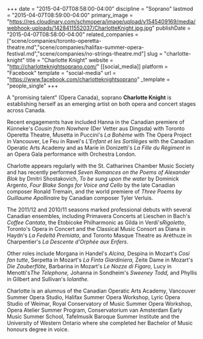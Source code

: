 +++
date = "2015-04-07T08:58:00-04:00"
discipline = "Soprano"
lastmod = "2015-04-07T08:59:00-04:00"
primary_image = "https://res.cloudinary.com/schmopera/image/upload/v1545409169/media/webhook-uploads/1428411552037/CharlotteKnight.jpg.jpg"
publishDate = "2015-04-07T08:58:00-04:00"
related_companies = ["scene/companies/toronto-operetta-theatre.md","scene/companies/halifax-summer-opera-festival.md","scene/companies/no-strings-theatre.md"]
slug = "charlotte-knight"
title = "Charlotte Knight"
website = "http://charlotteknightsoprano.com/"
[[social_media]]
platform = "Facebook"
template = "social-media"
url = "https://www.facebook.com/charlotteknightsoprano"
_template = "people_single"
+++

<p>
	A "promising talent" (Opera Canada), soprano <strong>Charlotte Knight</strong> is establishing herself as an emerging artist on both opera and concert stages across Canada.
</p>
<p>
	Recent engagements have included Hanna in the Canadian premiere of Künneke's <em>Cousin from Nowhere </em>(Der Vetter aus Dingsda) with Toronto Operetta Theatre, Musetta in Puccini's <em>La Bohème </em>with The Opera Project in Vancouver, Le Feu in Ravel's <i>L'Enfant et les </i><i>Sortilèges </i>with the Canadian Operatic Arts Academy and as Marie in Donizetti's <i>La Fille du R</i><i>é</i><i>giment</i> in an Opera Gala performance with Orchestra London.
</p>
<p>
	Charlotte appears regularly with the St. Catharines Chamber Music Society and has recently performed <em>Seven Romances on the Poems of Alexander Blok </em>by Dmitri Shostakovich, <i>To be sung upon the water </i>by Dominick Argento, <i>Four Blake Songs for Voice and Cello </i>by the late Canadian composer Ronald Tremain, and the world premiere of <i>Three Poems by Guillaume Apollinaire </i>by Canadian composer Tyler Verluis.
</p>
<p>
	The 2011/12 and 2010/11 seasons marked professional debuts with several Canadian ensembles, including Primavera Concerts at Lieschen in Bach's<em> Coffee Cantata</em>, the Etobicoke Philharmonic as Gilda in Verdi's<em>Rigoletto</em>, Toronto's Opera in Concert and the Classical Music Consort as Diana in Haydn's <em>La Fedeltá Premiata</em>, and Toronto Masque Theatre as Aréthuze in Charpentier's <em>La Descente d'Orphée aux Enfers</em>.
</p>
<p>
	Other roles include Morgana<em> </em>in Handel's <em>Alcina</em>, Despina in Mozart's <em>Così fan tutte</em>, Serpetta in Mozart's <em>La Finta Giardiniera, </em>Zeite Dame in Mozart's <em>Die Zauberflöte, </em>Barbarina in Mozart's <em>Le Nozze di Figaro</em><em>, </em>Lucy in Menotti's<em>The Telephone, </em>Johanna in Sondheim's <em>Sweeney Todd</em><em>, </em>and Phyllis in Gilbert and Sullivan's <em>Iolanthe</em><em>.</em>
</p>
<p>
	Charlotte is an alumnus of the Canadian Operatic Arts Academy, Vancouver Summer Opera Studio, Halifax Summer Opera Workshop, Lyric Opera Studio of Weimar, Royal Conservatory of Music Summer Opera Workshop, Opera Atelier Summer Program, Conservatorium van Amsterdam Early Music Summer School, Tafelmusik Baroque Summer Institute and the University of Western Ontario where she completed her Bachelor of Music honours degree in voice.
</p>

